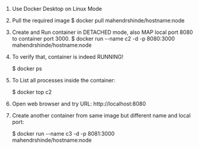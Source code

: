 1.  Use Docker Desktop on Linux Mode
2.  Pull the required image
    $ docker pull mahendrshinde/hostname:node

3.  Create and Run container in DETACHED mode, also MAP local port
    8080 to container port 3000.
    $ docker run --name c2 -d -p 8080:3000 mahendrshinde/hostname:node

4.  To verify that, container is indeed RUNNING!

    $ docker ps

5.  To List all processes inside the container:

    $ docker top c2

6.  Open web browser and try URL:   http://localhost:8080

7.  Create another container from same image but different name and local port:
    
    $ docker run --name c3 -d -p 8081:3000 mahendrshinde/hostname:node
